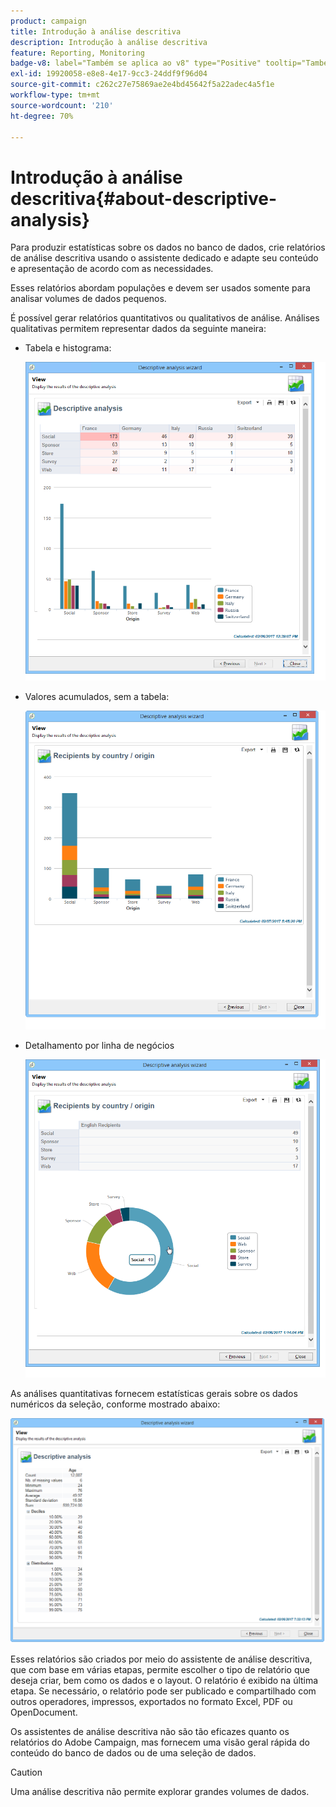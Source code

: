 ```yaml
---
product: campaign
title: Introdução à análise descritiva
description: Introdução à análise descritiva
feature: Reporting, Monitoring
badge-v8: label="Também se aplica ao v8" type="Positive" tooltip="Também se aplica ao Campaign v8"
exl-id: 19920058-e8e8-4e17-9cc3-24ddf9f96d04
source-git-commit: c262c27e75869ae2e4bd45642f5a22adec4a5f1e
workflow-type: tm+mt
source-wordcount: '210'
ht-degree: 70%

---
```


# Introdução à análise descritiva{#about-descriptive-analysis}



Para produzir estatísticas sobre os dados no banco de dados, crie relatórios de análise descritiva usando o assistente dedicado e adapte seu conteúdo e apresentação de acordo com as necessidades.

Esses relatórios abordam populações e devem ser usados somente para analisar volumes de dados pequenos.

É possível gerar relatórios quantitativos ou qualitativos de análise. Análises qualitativas permitem representar dados da seguinte maneira:

* Tabela e histograma:

  ![](assets/reporting_descriptive_sample_1.png)

* Valores acumulados, sem a tabela:

  ![](assets/reporting_descriptive_sample_3.png)

* Detalhamento por linha de negócios

  ![](assets/reporting_descriptive_sample_2.png)

As análises quantitativas fornecem estatísticas gerais sobre os dados numéricos da seleção, conforme mostrado abaixo:

![](assets/reporting_descriptive_quantitative_sample.png)

Esses relatórios são criados por meio do assistente de análise descritiva, que com base em várias etapas, permite escolher o tipo de relatório que deseja criar, bem como os dados e o layout. O relatório é exibido na última etapa. Se necessário, o relatório pode ser publicado e compartilhado com outros operadores, impressos, exportados no formato Excel, PDF ou OpenDocument.

Os assistentes de análise descritiva não são tão eficazes quanto os relatórios do Adobe Campaign, mas fornecem uma visão geral rápida do conteúdo do banco de dados ou de uma seleção de dados.

>[!CAUTION]
>
>Uma análise descritiva não permite explorar grandes volumes de dados.

